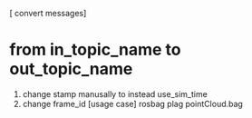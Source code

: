 [ convert messages]
# from in_topic_name to out_topic_name
1. change stamp manusally to instead use_sim_time
2. change frame_id 
[usage case] rosbag plag pointCloud.bag
